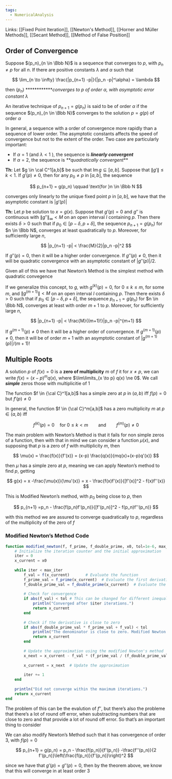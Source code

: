 ```yaml
---
tags:
  - NumericalAnalysis
---
```

Links: [[Fixed Point Iteration]], [[Newton's Method]], [[Horner and Müller Methods]], [[Secant Method]], [[Method of False Position]]

## Order of Convergence

Suppose $(p_n)_{n \in \Bbb N}$ is a sequence that converges to $p$, with $p_n \ne p$ for all $n$. If there are positive constants $\lambda$ and $\alpha$ such that

$$ \lim_{n \to \infty} \frac{|p_{n+1} -p|}{|p_n -p|^\alpha} = \lambda $$

then $(p_n)$ ************_converges to $p$ of order $\alpha$, with asymptotic error constant $\lambda$_

An iterative technique of $p_{n+1} = g(p_n)$ is said to be of order $\alpha$ if the sequence $(p_n)_{n \in \Bbb N}$ converges to the solution $p = g(p)$ of order $\alpha$

In general, a sequence with a order of convergence more rapidly than a sequence of lower order. The asymptotic constants affects the speed of convergence but not to the extent of the order. Two case are particularly important:

- If $\alpha = 1$ (and $\lambda <1$ ), the sequence is _**linearly convergent**_
- If $\alpha = 2$, the sequence is _**quadratically convergent_**

********Th:******** Let $g \in \cal C^1[a,b]$ be such that $\operatorname{Im} g \subseteq [a,b]$. Suppose that $\|g'\| \le k <1$. If $g'(p) \ne 0$, then for any $p_0 \ne p$ in $[a,b]$, the sequence

$$ p_{n+1} = g(p_n) \qquad \text{for }n \in \Bbb N $$

converges only linearly to the unique fixed point $p$ in $[a,b]$, we have that the asymptotic constant is $|g'(p)|$

********Th:******** Let $p$ be solution to $x = g(x)$. Suppose that $g'(p) = 0$ and $g''$ is continuous with ${\|g''\|_\infty < M}$ on an open interval $I$ containing $p$. Then there exists $\delta >0$ such that if ${p_0 \in [p -\delta, p +\delta]}$, the sequence $p_{n+1} = g(p_n)$ for $n \in \Bbb N$, converges at least quadratically to $p$. Moreover, for sufficiently large $n$,

$$ |p_{n+1} -p| < \frac{M}{2}|p_n -p|^2 $$

If $g''(p) = 0$, then it will be a higher order convergence. If $g''(p) \ne 0$, then it will be quadratic convergence with an asymptotic constant of $|g''(p)|/2$.

Given all of this we have that Newton’s Method is the simplest method with quadratic convegence

If we generalize this concept, to $g$, with $g^{(k)} (p) = 0$, for $0 \le k \le m$, for some $m$, and $\|g^{(m+1)}\| < M$ on an open interval $I$ containing $p$. Then there exists $\delta >0$ such that if ${p_0 \in [p -\delta, p +\delta]}$, the sequence $p_{n+1} = g(p_n)$ for $n \in \Bbb N$, converges at least with order $m +1$ to $p$. Moreover, for sufficiently large $n$,

$$ |p_{n+1} -p| < \frac{M}{(m+1)!}|p_n -p|^{m+1} $$

If $g^{(m+1)}(p) \ne 0$ then it will be a higher order of convergence. If $g^{(m+1)} (p) \ne 0$, then it will be of order $m+1$ with an asymptotic constant of $|g^{(m+1)}(p)| /(m+1)!$

## Multiple Roots

A solution $p$ of $f(x) = 0$ is a ********************zero of multiplicity******************** $m$ of $f$ it for $x \ne p$, we can write ${f(x) =(x-p)^m q(x)}$, where $\lim\limits_{x \to p} q(x) \ne 0$. We call _******simple******_ zeros those with multiplicitie of $1$

The function $f \in {\cal C}^1[a,b]$ has a simple zero at $p$ in $(a,b)$ iff $f(p) = 0$ but $f'(p)\ne 0$

In general, the function $f \in {\cal C}^m[a,b]$ has a zero multiplicity $m$ at $p \in (a,b)$ iff

$$ f^{(k)}(p) = 0 \quad \text{for }0 \le k <m \qquad\text{and}\qquad f^{(m)}(p) \ne 0 $$

The main problem with Newton’s Method is that it fails for non simple zeros of a function, then with that in mind we can consider a function $\mu(x)$, and supposing that $p$ is a zero of $f$ with multiplicity $m$, then

$$ \mu(x) = \frac{f(x)}{f'(x)} = (x-p) \frac{q(x)}{mq(x)+(x-p)q'(x)} $$

then $\mu$ has a simple zero at $p$, meaning we can apply Newton’s method to find $p$, getting

$$ g(x) = x -\frac{\mu(x)}{\mu'(x)} = x - \frac{f(x)f'(x)}{[f'(x)]^2 - f(x)f''(x)} $$

This is Modified Newton’s method, with $p_0$ being close to $p$, then

$$ p_{n+1} =p_n - \frac{f(p_n)f'(p_n)}{[f'(p_n)]^2 - f(p_n)f''(p_n)} $$

with this method we are assured to converge quadratically to $p$, regardless of the multiplicity of the zero of $f$

### Modified Newton’s Method Code

```julia
function modified_newton(f, f_prime, f_double_prime, x0, tol=1e-6, max_iter=1000)
    # Initialize the iteration counter and the initial approximation
    iter = 0
    x_current = x0
    
    while iter < max_iter
        f_val = f(x_current)       # Evaluate the function
        f_prime_val = f_prime(x_current)  # Evaluate the first derivative
        f_double_prime_val = f_double_prime(x_current)  # Evaluate the second derivative
        
        # Check for convergence
        if abs(f_val) < tol # This can be changed for different inequalities
            println("Converged after $iter iterations.")
            return x_current
        end
        
        # Check if the derivative is close to zero
        if abs(f_double_prime_val * f_prime_val + f_val) < tol
            println("The denominator is close to zero. Modified Newton's method cannot proceed.")
            return x_current
        end
        
        # Update the approximation using the modified Newton's method
        x_next = x_current - f_val * (f_prime_val / (f_double_prime_val * f_prime_val + f_val))
        
        x_current = x_next  # Update the approximation
        
        iter += 1
    end
    
    println("Did not converge within the maximum iterations.")
    return x_current
end
```

The problem of this can be the evalution of $f''$, but there’s also the probleme that there’s a lot of round off error, when substracting numbers that are close to zero and that provide a lot of round off error. So that’s an important thing to consider

We can also modify Newton’s Method such that it has convergence of order $3$, with $f(p) = 0$

$$ p_{n+1} = g(p_n) = p_n - \frac{f(p_n)}{f'(p_n)} -\frac{f''(p_n)}{2 f'(p_n)}\left(\frac{f(p_n)}{f'(p_n)}\right)^2 $$

since we have that $g'(p) = g''(p) = 0$, then by the theorem above, we know that this will converge in at least order $3$
